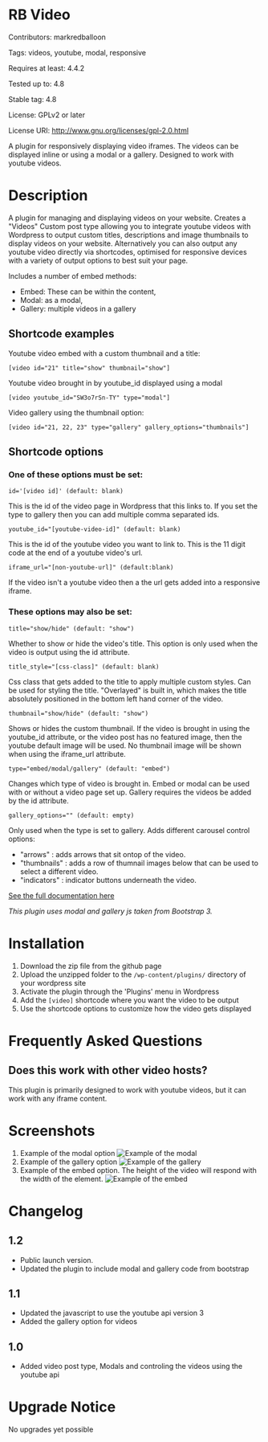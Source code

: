 # RB Video
Contributors: markredballoon

Tags: videos, youtube, modal, responsive

Requires at least: 4.4.2

Tested up to: 4.8

Stable tag: 4.8

License: GPLv2 or later

License URI: http://www.gnu.org/licenses/gpl-2.0.html

A plugin for responsively displaying video iframes. The videos can be displayed inline or using a modal or a gallery.
Designed to work with youtube videos.

# Description
A plugin for managing and displaying videos on your website. Creates a "Videos" Custom post type allowing you to integrate youtube videos with Wordpress to output custom titles, descriptions and image thumbnails to display videos on your website. Alternatively you can also output any youtube video directly via shortcodes, optimised for responsive devices with a variety of output options to best suit your page.

Includes a number of embed methods:
* Embed: These can be within the content, 
* Modal: as a modal,
* Gallery:  multiple videos in a gallery

## Shortcode examples

Youtube video embed with a custom thumbnail and a title:

`[video id="21" title="show" thumbnail="show"]`

Youtube video brought in by youtube_id displayed using a modal

`[video youtube_id="SW3o7rSn-TY" type="modal"]`

Video gallery using the thumbnail option:

`[video id="21, 22, 23" type="gallery" gallery_options="thumbnails"]`

## Shortcode options

### One of these options must be set:

`id='[video id]' (default: blank)`

This is the id of the video page in Wordpress that this links to. If you set the type to gallery then you can add multiple comma separated ids.

`youtube_id="[youtube-video-id]" (default: blank)`

This is the id of the youtube video you want to link to. This is the 11 digit code at the end of a youtube video's url.

`iframe_url="[non-youtube-url]" (default:blank)`

If the video isn't a youtube video then a the url gets added into a responsive iframe.

### These options may also be set:

`title="show/hide" (default: "show")`

Whether to show or hide the video's title. This option is only used when the video is output using the id attribute.

`title_style="[css-class]" (default: blank)`

Css class that gets added to the title to apply multiple custom styles. Can be used for styling the title. "Overlayed" is built in, which makes the title absolutely positioned in the bottom left hand corner of the video.

`thumbnail="show/hide" (default: "show")`

Shows or hides the custom thumbnail. If the video is brought in using the youtube_id attribute, or the video post has no featured image, then the youtube default image will be used. No thumbnail image will be shown when using the iframe_url attribute.

`type="embed/modal/gallery" (default: "embed")`

Changes which type of video is brought in. Embed or modal can be used with or without a video page set up. Gallery requires the videos be added by the id attribute.

`gallery_options="" (default: empty)` 

Only used when the type is set to gallery. Adds different carousel control options: 
* "arrows" : adds arrows that sit ontop of the video.
* "thumbnails" : adds a row of thumnail images below that can be used to select a different video.
* "indicators" : indicator buttons underneath the video.


[See the full documentation here](https://docs.google.com/document/d/1fUWAj2Yi6I0uLRp8ZyK2DwVdmiFEc0sY5Kb-TTzi3G4/edit?usp=sharing)

_This plugin uses modal and gallery js taken from Bootstrap 3._

# Installation
1. Download the zip file from the github page
1. Upload the unzipped folder to the `/wp-content/plugins/` directory of your wordpress site
1. Activate the plugin through the 'Plugins' menu in Wordpress
1. Add the `[video]` shortcode where you want the video to be output
1. Use the shortcode options to customize how the video gets displayed

# Frequently Asked Questions

## Does this work with other video hosts?

This plugin is primarily designed to work with youtube videos, but it can work with any iframe content.

# Screenshots 

1. Example of the modal option ![Example of the modal](https://github.com/redballoonio/video-plugin/tree/master/screenshots/modal.png "Example of the modal")
2. Example of the gallery option ![Example of the gallery](https://github.com/redballoonio/video-plugin/tree/master/screenshots/gallery.png "Example of the gallery")
3. Example of the embed option. The height of the video will respond with the width of the element. ![Example of the embed](https://github.com/redballoonio/video-plugin/tree/master/screenshots/embed.png "Example of the embed")

# Changelog 

## 1.2
* Public launch version.
* Updated the plugin to include modal and gallery code from bootstrap

## 1.1
* Updated the javascript to use the youtube api version 3
* Added the gallery option for videos

## 1.0
* Added video post type, Modals and controling the videos using the youtube api

# Upgrade Notice 

No upgrades yet possible 